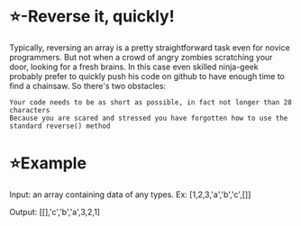 # :star:-Reverse it, quickly!

Typically, reversing an array is a pretty straightforward task even for novice programmers. But not when a crowd of angry zombies scratching your door, looking for a fresh brains. In this case even skilled ninja-geek probably prefer to quickly push his code on github to have enough time to find a chainsaw. So there's two obstacles:

    Your code needs to be as short as possible, in fact not longer than 28 characters
    Because you are scared and stressed you have forgotten how to use the standard reverse() method

# :star:Example

Input: an array containing data of any types. Ex: [1,2,3,'a','b','c',[]]

Output: [[],'c','b','a',3,2,1]
